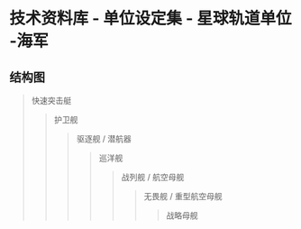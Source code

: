 # 技术资料库 - 单位设定集 - 星球轨道单位 -海军

## 结构图

> 快速突击艇
>
> > 护卫舰
> >
> > > 驱逐舰 / 潜航器
> > >
> > > > 巡洋舰
> > > >
> > > > > 战列舰 / 航空母舰
> > > > >
> > > > > > 无畏舰 / 重型航空母舰
> > > > > >
> > > > > > > 战略母舰
